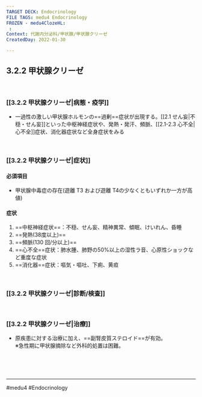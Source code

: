 ```yaml
---
TARGET DECK: Endocrinology
FILE TAGS: medu4 Endocrinology
FROZEN - medu4ClozeHL:
 : 
Context: 代謝内分泌科/甲状腺/甲状腺クリーゼ
CreatedDay: 2022-01-30

---
```


## 3.2.2 甲状腺クリーゼ

<br>

### [[3.2.2 甲状腺クリーゼ|病態・疫学]]
* 一過性の激しい甲状腺ホルモンの==過剰==症状が出現する。[[2.1 せん妄|不穏・せん妄]]といった中枢神経症状や、発熱・発汗、頻脈、[[2.1-2.3 心不全|心不全]]症状、消化器症状など全身症状をみる
<!--ID: 1657521687977-->


<br>

### [[3.2.2 甲状腺クリーゼ|症状]]
#### 必須項目
* 甲状腺中毒症の存在(遊離 T3 および遊離 T4の少なくともいずれか一方が高値)
#### 症状
1. ==中枢神経症状==：不穏、せん妄、精神異常、傾眠、けいれん、昏睡
2. ==発熱(38度以上)==
3. ==頻脈(130 回/分以上)==
4. ==心不全==症状：肺水腫、肺野の50%以上の湿性ラ音、心原性ショックなど重度な症状
5. ==消化器==症状：嘔気・嘔吐、下痢、黄疸
<!--ID: 1657521688017-->


<br>

### [[3.2.2 甲状腺クリーゼ|診断/検査]]


<br>

### [[3.2.2 甲状腺クリーゼ|治療]]
* 原疾患に対する治療に加え、==副腎皮質ステロイド==が有効。  
※急性期に甲状腺摘除など外科的処置は困難。
<!--ID: 1643709296070-->


<br><br><br>

---
#medu4 #Endocrinology 